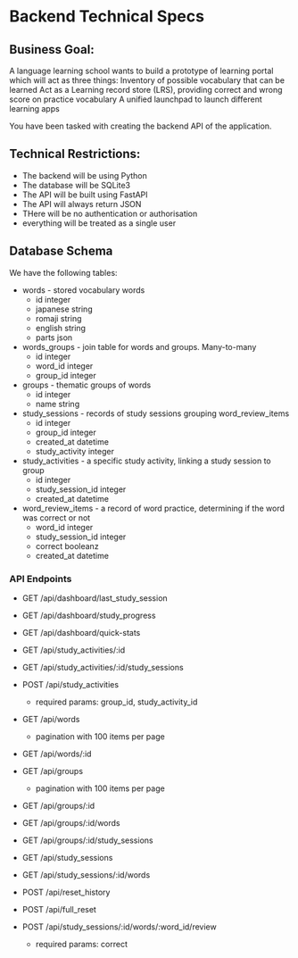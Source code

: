 
# Backend Technical Specs

## Business Goal: 
A language learning school wants to build a prototype of learning portal which will act as three things:
Inventory of possible vocabulary that can be learned
Act as a  Learning record store (LRS), providing correct and wrong score on practice vocabulary
A unified launchpad to launch different learning apps

You have been tasked with creating the backend API of the application.

## Technical Restrictions:
- The backend will be using Python 
- The database will be SQLite3
- The API will be built using FastAPI
- The API will always return JSON
- THere will be no authentication or authorisation
- everything will be treated as a single user

## Database Schema

We have the following tables:

- words - stored vocabulary words
    - id integer
    - japanese string
    - romaji string
    - english string
    - parts json
- words_groups - join table for words and groups. Many-to-many
    - id integer
    - word_id integer
    - group_id integer
- groups - thematic groups of words
    - id integer
    - name string
- study_sessions - records of study sessions grouping word_review_items
    - id integer
    - group_id integer
    - created_at datetime
    - study_activity integer
- study_activities - a specific study activity, linking a study session to group
    - id integer
    - study_session_id integer
    - created_at datetime
- word_review_items - a record of word practice, determining if the word was correct or not
    - word_id integer
    - study_session_id integer
    - correct booleanz
    - created_at datetime

### API Endpoints


- GET /api/dashboard/last_study_session
- GET /api/dashboard/study_progress
- GET /api/dashboard/quick-stats

- GET /api/study_activities/:id
- GET /api/study_activities/:id/study_sessions

- POST /api/study_activities
    - required params: group_id, study_activity_id

- GET /api/words
    - pagination with 100 items per page
- GET /api/words/:id
- GET /api/groups
    - pagination with 100 items per page
- GET /api/groups/:id
- GET /api/groups/:id/words
- GET /api/groups/:id/study_sessions

- GET /api/study_sessions

- GET /api/study_sessions/:id/words

- POST /api/reset_history
- POST /api/full_reset
- POST /api/study_sessions/:id/words/:word_id/review
    - required params: correct
